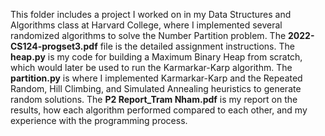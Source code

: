 This folder includes a project I worked on in my Data Structures and Algorithms class at Harvard College, where I implemented several randomized algorithms to solve the Number Partition problem. The **2022-CS124-progset3.pdf** file is the detailed assignment instructions. The **heap.py** is my code for building a Maximum Binary Heap from scratch, which would later be used to run the Karmarkar-Karp algorithm. The **partition.py** is where I implemented Karmarkar-Karp and the Repeated Random, Hill Climbing, and Simulated Annealing heuristics to generate random solutions. The **P2 Report_Tram Nham.pdf** is my report on the results, how each algorithm performed compared to each other, and my experience with the programming process.
